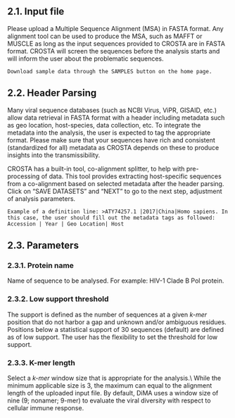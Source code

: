 ## 2.1. Input file
Please upload a Multiple Sequence Alignment (MSA) in FASTA format. Any alignment tool can be used to produce the MSA, such as MAFFT or MUSCLE as long as the input sequences provided to CROSTA are in FASTA format. 
CROSTA will screen the sequences before the analysis starts and will inform the user about the problematic sequences. 

```{note}
Download sample data through the SAMPLES button on the home page. 
```

## 2.2.	Header Parsing
Many viral sequence databases (such as NCBI Virus, ViPR, GISAID, etc.) allow data retrieval in FASTA format with a header including metadata such as geo location, host-species, data collection, etc. To integrate the metadata into the analysis, the user is expected to tag the appropriate format. Please make sure that your sequences have rich and consistent (standardized for all) metadata as CROSTA depends on these to produce insights into the transmissibility. 

CROSTA has a built-in tool, co-alignment splitter, to help with pre-processing of data.  This tool provides extracting host-specific sequences from a co-alignment based on selected metadata after the header parsing. 
Click on “SAVE DATASETS” and “NEXT” to go to the next step, adjustment of analysis parameters. 

```{note}
Example of a definition line: >ATY74257.1 |2017|China|Homo sapiens. In this case, the user should fill out the metadata tags as followed: Accession | Year | Geo Location| Host
```

## 2.3. Parameters
 ### 2.3.1. Protein name
  Name of sequence to be analysed. For example: HIV-1 Clade B Pol protein.
 ### 2.3.2. Low support threshold
  The support is defined as the number of sequences at a given *k-mer* position that do not harbor a gap and unknown and/or ambiguous residues. Positions below a statistical support of 30 sequences (default) are defined as of low support. The user has the flexibility to set the threshold for low support.
 ### 2.3.3. K-mer length
  Select a *k-mer* window size that is appropriate for the analysis.\ 
While the minimum applicable size is 3, the maximum can equal to the alignment length of the uploaded input file. By default, DiMA uses a window size of nine (9; nonamer; 9-mer) to evaluate the viral diversity with respect to cellular immune response.

